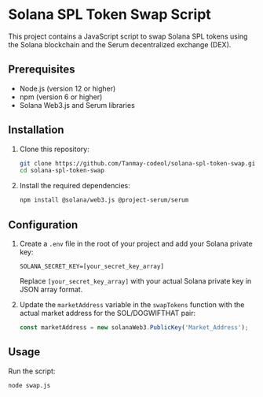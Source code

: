

# Solana SPL Token Swap Script

This project contains a JavaScript script to swap Solana SPL tokens using the Solana blockchain and the Serum decentralized exchange (DEX).

## Prerequisites

- Node.js (version 12 or higher)
- npm (version 6 or higher)
- Solana Web3.js and Serum libraries

## Installation

1. Clone this repository:

    ```bash
    git clone https://github.com/Tanmay-codeol/solana-spl-token-swap.git
    cd solana-spl-token-swap
    ```

2. Install the required dependencies:

    ```bash
    npm install @solana/web3.js @project-serum/serum
    ```

## Configuration

1. Create a `.env` file in the root of your project and add your Solana private key:

    ```env
    SOLANA_SECRET_KEY=[your_secret_key_array]
    ```

   Replace `[your_secret_key_array]` with your actual Solana private key in JSON array format.

2. Update the `marketAddress` variable in the `swapTokens` function with the actual market address for the SOL/DOGWIFTHAT pair:

    ```javascript
    const marketAddress = new solanaWeb3.PublicKey('Market_Address');
    ```

## Usage

Run the script:

```bash
node swap.js
 
